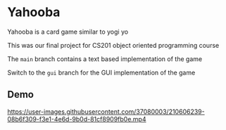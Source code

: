 # Yahooba

Yahooba is a card game similar to yogi yo

This was our final project for CS201 object oriented programming course 

The `main` branch contains a text based implementation of the game

Switch to the `gui` branch for the GUI implementation of the game

## Demo
https://user-images.githubusercontent.com/37080003/210606239-08b6f309-f3e1-4e6d-9b0d-81cf8909fb0e.mp4

